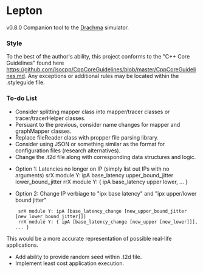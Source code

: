 # Lepton
v0.8.0
Companion tool to the [Drachma](https://github.com/nero777x/pr-cache-sim) simulator.

### Style
To the best of the author's ability, this project conforms to the "C++ Core Guidelines" found here <https://github.com/isocpp/CppCoreGuidelines/blob/master/CppCoreGuidelines.md>.  Any exceptions or additional rules may be located within the .styleguide file.

### To-do List
* Consider splitting mapper class into mapper/tracer classes or tracer/tracerHelper classes.
* Persuant to the previous, consider name changes for mapper and graphMapper classes.
* Replace fileReader class with propper file parsing library.
* Consider using JSON or something similar as the format for configuration files (research alternatives).
* Change the .t2d file along with corresponding data structures and logic.
 + Option 1: Latencies no longer on IP (simply list out IPs with no arguments)
        srX module Y: ipA base_latency upper_bound_jitter lower_bound_jitter
        rrX module Y: { ipA base_latency upper lower, ... }
 + Option 2: Change IP verbiage to "ipx base latency" and "ipx upper/lower bound jitter"
     
        srX module Y: ipA [base_latency_change [new_upper_bound_jitter [new_lower_bound_jitter]]]
        rrX module Y: { ipA [base_latency_change [new_upper [new_lower]]], ... }

  This would be a more accurate representation of possible real-life applications.
  
* Add ability to provide random seed within .t2d file.
* Implement least cost application execution.
